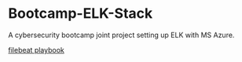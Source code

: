 # Bootcamp-ELK-Stack
A cybersecurity bootcamp joint project setting up ELK  with MS Azure.

[filebeat playbook](./ansible/filebeat-playbook.yml)
